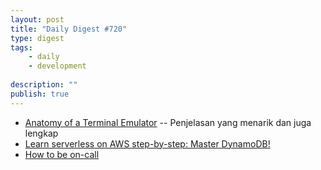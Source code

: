 ```yaml
---
layout: post
title: "Daily Digest #720"
type: digest
tags: 
    - daily
    - development
    
description: ""
publish: true
---
```


- [Anatomy of a Terminal Emulator](https://poor.dev/blog/terminal-anatomy/?ref=jakartadev) -- Penjelasan yang menarik dan juga lengkap
- [Learn serverless on AWS step-by-step: Master DynamoDB! ](https://dev.to/slsbytheodo/learn-serverless-on-aws-step-by-step-master-dynamodb-3cki?ref=jakartadev)
- [How to be on-call](https://hart-michael.medium.com/how-to-be-on-call-034e3a202729?ref=jakartadev)